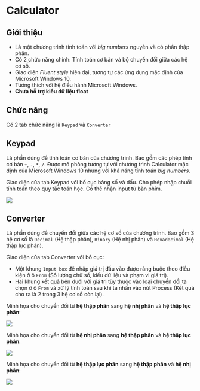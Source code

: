 # Calculator

## Giới thiệu
- Là một chương trình tính toán với *big numbers* nguyên và có phần thập phân.
- Có 2 chức năng chính: Tính toán cơ bản và bộ chuyển đổi giữa các hệ cơ số.
- Giao diện *Fluent style* hiện đại, tương tự các ứng dụng mặc định của Microsoft Windows 10.
- Tương thích với hệ điều hành Microsoft Windows.
- **Chưa hỗ trợ kiểu dữ liệu float**


## Chức năng
Có 2 tab chức năng là `Keypad` và `Converter`

## Keypad
Là phần dùng để tính toán cơ bản của chương trình. Bao gồm các phép tính cơ bản `+`, `-`, `*`, `/`. Được mô phỏng tương tự với chương trình Calculator mặc định của Microsoft Windows 10 nhưng với khả năng tính toán *big numbers*.

Giao diện của tab Keypad với bố cục bảng số và dấu. Cho phép nhập chuỗi tính toán theo quy tắc toán học. Có thể nhận input từ bàn phím. 

![](https://i.ibb.co/NWLxCyY/2.png)

## Converter
Là phần dùng để chuyển đổi giữa các hệ cơ số của chương trình. Bao gồm 3 hệ cơ số là `Decimal` (Hệ thập phân), `Binary` (Hệ nhị phân) và `Hexadecimal` (Hệ thập lục phân).

Giao diện của tab Converter với bố cục:
- Một khung `Input box` để nhập giá trị đầu vào được ràng buộc theo điều kiện ở ô `From` (Số lượng chữ số, kiểu dữ liệu và phạm vi giá trị). 
- Hai khung kết quả bên dưới với giá trị tùy thuộc vào loại chuyển đổi ta chọn ở ô `From` và xử lý tính toán sau khi ta nhấn vào nút Process (Kết quả cho ra là 2 trong 3 hệ cơ số còn lại).

Minh họa cho chuyển đổi từ **hệ thập phân** sang **hệ nhị phân** và **hệ thập lục phân**:

![](https://i.ibb.co/wL76Kpz/4.png)

Minh họa cho chuyển đổi từ **hệ nhị phân** sang **hệ thập phân** và **hệ thập lục phân**:

![](https://i.ibb.co/vwWt9r2/5.png)

Minh họa cho chuyển đổi từ **hệ thập lục phân** sang **hệ thập phân** và **hệ nhị phân**:

![](https://i.ibb.co/82tLmzH/6.png)